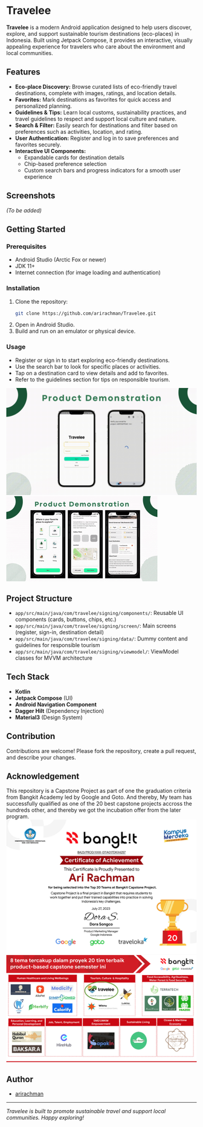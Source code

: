 # Travelee

**Travelee** is a modern Android application designed to help users discover, explore, and support sustainable tourism destinations (eco-places) in Indonesia. Built using Jetpack Compose, it provides an interactive, visually appealing experience for travelers who care about the environment and local communities.

## Features

- **Eco-place Discovery:** Browse curated lists of eco-friendly travel destinations, complete with images, ratings, and location details.
- **Favorites:** Mark destinations as favorites for quick access and personalized planning.
- **Guidelines & Tips:** Learn local customs, sustainability practices, and travel guidelines to respect and support local culture and nature.
- **Search & Filter:** Easily search for destinations and filter based on preferences such as activities, location, and rating.
- **User Authentication:** Register and log in to save preferences and favorites securely.
- **Interactive UI Components:** 
  - Expandable cards for destination details
  - Chip-based preference selection
  - Custom search bars and progress indicators for a smooth user experience

## Screenshots

*(To be added)*

## Getting Started

### Prerequisites

- Android Studio (Arctic Fox or newer)
- JDK 11+
- Internet connection (for image loading and authentication)

### Installation

1. Clone the repository:
   ```bash
   git clone https://github.com/arirachman/Travelee.git
   ```
2. Open in Android Studio.
3. Build and run on an emulator or physical device.

### Usage

- Register or sign in to start exploring eco-friendly destinations.
- Use the search bar to look for specific places or activities.
- Tap on a destination card to view details and add to favorites.
- Refer to the guidelines section for tips on responsible tourism.

![demo1](assets/TraveleeSigningDemo.gif)
![demo2](assets/TraveleeFeaturesDemo-2.gif)

## Project Structure

- `app/src/main/java/com/travelee/signing/components/`: Reusable UI components (cards, buttons, chips, etc.)
- `app/src/main/java/com/travelee/signing/screen/`: Main screens (register, sign-in, destination detail)
- `app/src/main/java/com/travelee/signing/data/`: Dummy content and guidelines for responsible tourism
- `app/src/main/java/com/travelee/signing/viewmodel/`: ViewModel classes for MVVM architecture

## Tech Stack

- **Kotlin**
- **Jetpack Compose** (UI)
- **Android Navigation Component**
- **Dagger Hilt** (Dependency Injection)
- **Material3** (Design System)

## Contribution

Contributions are welcome! Please fork the repository, create a pull request, and describe your changes.

## Acknowledgement

This repository is a Capstone Project as part of one the graduation criteria from Bangkit Academy led by Google and Goto. And thereby, My team has successfully qualified as one of the 20 best capstone projects accross the hundreds other, and thereby we got the incubation offer from the later program.
![certificate](assets/certificate.png)
![offer](assets/incubationoffer.png)

## Author

- [arirachman](https://github.com/arirachman)

---

*Travelee is built to promote sustainable travel and support local communities. Happy exploring!*
